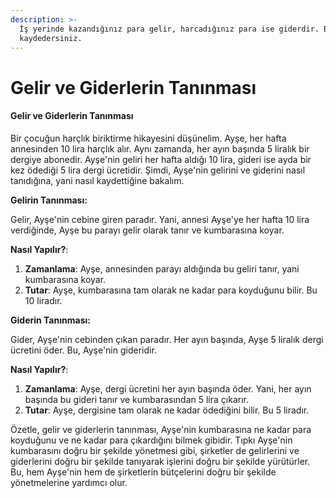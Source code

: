 ```yaml
---
description: >-
  İş yerinde kazandığınız para gelir, harcadığınız para ise giderdir. Bunları
  kaydedersiniz.
---
```


# Gelir ve Giderlerin Tanınması

#### Gelir ve Giderlerin Tanınması

Bir çocuğun harçlık biriktirme hikayesini düşünelim. Ayşe, her hafta annesinden 10 lira harçlık alır. Aynı zamanda, her ayın başında 5 liralık bir dergiye abonedir. Ayşe'nin geliri her hafta aldığı 10 lira, gideri ise ayda bir kez ödediği 5 lira dergi ücretidir. Şimdi, Ayşe'nin gelirini ve giderini nasıl tanıdığına, yani nasıl kaydettiğine bakalım.

**Gelirin Tanınması:**

Gelir, Ayşe'nin cebine giren paradır. Yani, annesi Ayşe'ye her hafta 10 lira verdiğinde, Ayşe bu parayı gelir olarak tanır ve kumbarasına koyar.

**Nasıl Yapılır?**:

1. **Zamanlama**: Ayşe, annesinden parayı aldığında bu geliri tanır, yani kumbarasına koyar.
2. **Tutar**: Ayşe, kumbarasına tam olarak ne kadar para koyduğunu bilir. Bu 10 liradır.

**Giderin Tanınması:**

Gider, Ayşe'nin cebinden çıkan paradır. Her ayın başında, Ayşe 5 liralık dergi ücretini öder. Bu, Ayşe'nin gideridir.

**Nasıl Yapılır?**:

1. **Zamanlama**: Ayşe, dergi ücretini her ayın başında öder. Yani, her ayın başında bu gideri tanır ve kumbarasından 5 lira çıkarır.
2. **Tutar**: Ayşe, dergisine tam olarak ne kadar ödediğini bilir. Bu 5 liradır.

Özetle, gelir ve giderlerin tanınması, Ayşe'nin kumbarasına ne kadar para koyduğunu ve ne kadar para çıkardığını bilmek gibidir. Tıpkı Ayşe'nin kumbarasını doğru bir şekilde yönetmesi gibi, şirketler de gelirlerini ve giderlerini doğru bir şekilde tanıyarak işlerini doğru bir şekilde yürütürler. Bu, hem Ayşe'nin hem de şirketlerin bütçelerini doğru bir şekilde yönetmelerine yardımcı olur.
